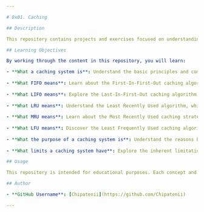 ```yaml
---

# 0x01. Caching

## Description

This repository contains projects and exercises focused on understanding and implementing caching systems. Caching is an essential concept in computer science, used to improve the efficiency and performance of systems by temporarily storing frequently accessed data. This repository will explore different caching algorithms and concepts such as FIFO, LIFO, LRU, MRU, and LFU.

## Learning Objectives

By working through the content in this repository, you will learn:

- **What a caching system is**: Understand the basic principles and components of a caching system, and how it is used to optimize data retrieval and performance.
  
- **What FIFO means**: Learn about the First-In-First-Out caching algorithm, where the oldest cached items are the first to be removed when the cache reaches its limit.
  
- **What LIFO means**: Explore the Last-In-First-Out caching algorithm, where the most recently added items are removed first when the cache is full.
  
- **What LRU means**: Understand the Least Recently Used algorithm, which removes the least recently accessed items from the cache when space is needed.
  
- **What MRU means**: Learn about the Most Recently Used caching strategy, where the most recently accessed items are removed first.
  
- **What LFU means**: Discover the Least Frequently Used caching algorithm, where items that are accessed the least frequently are removed from the cache.
  
- **What the purpose of a caching system is**: Understand the reasons behind using caching systems, such as reducing latency, minimizing resource usage, and improving overall system performance.
  
- **What limits a caching system have**: Explore the inherent limitations of caching systems, including memory constraints, cache coherence, and the trade-offs between cache size and hit/miss rates.

## Usage

This repository is intended for educational purposes. Each concept and algorithm is implemented in a way that allows for experimentation and deeper understanding. Feel free to explore the different caching strategies and understand their applications in various scenarios.

## Author

- **GitHub Username**: [Chipatenii](https://github.com/Chipatenii)

---
```

